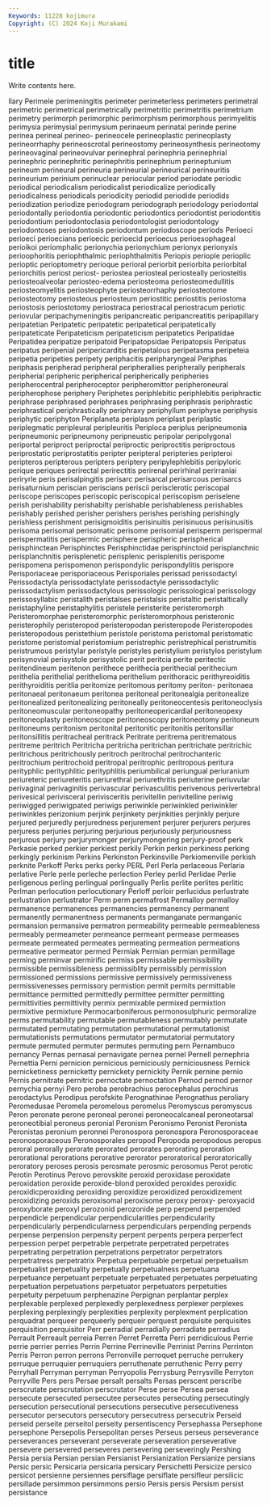 ```yaml
---
Keywords: 11228 kojimura
Copyright: (C) 2024 Koji Murakami
---
```


# title

Write contents here.



llary Perimele perimeningitis perimeter perimeterless perimeters
perimetral perimetric perimetrical perimetrically perimetritic perimetritis perimetrium perimetry perimorph perimorphic
perimorphism perimorphous perimyelitis perimysia perimysial perimysium perinaeum perinatal perinde perine
perinea perineal perineo- perineocele perineoplastic perineoplasty perineorrhaphy perineoscrotal perineostomy perineosynthesis
perineotomy perineovaginal perineovulvar perinephral perinephria perinephrial perinephric perinephritic perinephritis perinephrium
perineptunium perineum perineural perineuria perineurial perineurical perineuritis perineurium perinium perinuclear
periocular period periodate periodic periodical periodicalism periodicalist periodicalize periodically periodicalness
periodicals periodicity periodid periodide periodids periodization periodize periodogram periodograph periodology
periodontal periodontally periodontia periodontic periodontics periodontist periodontitis periodontium periodontoclasia periodontologist
periodontology periodontoses periodontosis periodontum periodoscope periods Perioeci perioeci perioecians perioecic
perioecid perioecus perioesophageal perioikoi periomphalic perionychia perionychium perionyx perionyxis perioophoritis
periophthalmic periophthalmitis Periopis periople perioplic perioptic perioptometry perioque perioral periorbit
periorbita periorbital periorchitis periost periost- periostea periosteal periosteally periosteitis periosteoalveolar
periosteo-edema periosteoma periosteomedullitis periosteomyelitis periosteophyte periosteorrhaphy periosteotome periosteotomy periosteous periosteum
periostitic periostitis periostoma periostosis periostotomy periostraca periostracal periostracum periotic periovular
peripachymeningitis peripancreatic peripancreatitis peripapillary peripatetian Peripatetic peripatetic peripatetical peripatetically peripateticate
Peripateticism peripateticism peripatetics Peripatidae Peripatidea peripatize peripatoid Peripatopsidae Peripatopsis Peripatus
peripatus peripenial peripericarditis peripetalous peripetasma peripeteia peripetia peripeties peripety periphacitis
peripharyngeal Periphas periphasis peripherad peripheral peripherallies peripherally peripherals peripherial peripheric
peripherical peripherically peripheries peripherocentral peripheroceptor peripheromittor peripheroneural peripherophose periphery Periphetes
periphlebitic periphlebitis periphractic periphrase periphrased periphrases periphrasing periphrasis periphrastic periphrastical
periphrastically periphraxy periphyllum periphyse periphysis periphytic periphyton Periplaneta periplasm periplast
periplastic periplegmatic peripleural peripleuritis Periploca periplus peripneumonia peripneumonic peripneumony peripneustic
peripolar peripolygonal periportal periproct periproctal periproctic periproctitis periproctous periprostatic periprostatitis
peripter peripteral peripteries peripteroi peripteros peripterous peripters periptery peripylephlebitis peripyloric
perique periques perirectal perirectitis perirenal perirhinal perirraniai periryrle peris perisalpingitis
perisarc perisarcal perisarcous perisarcs perisaturnium periscian periscians periscii perisclerotic periscopal
periscope periscopes periscopic periscopical periscopism periselene perish perishability perishabilty perishable
perishableness perishables perishably perished perisher perishers perishes perishing perishingly perishless
perishment perisigmoiditis perisinuitis perisinuous perisinusitis perisoma perisomal perisomatic perisome perisomial
perisperm perispermal perispermatitis perispermic perisphere perispheric perispherical perisphinctean Perisphinctes Perisphinctidae
perisphinctoid perisplanchnic perisplanchnitis perisplenetic perisplenic perisplenitis perispome perispomena perispomenon perispondylic
perispondylitis perispore Perisporiaceae perisporiaceous Perisporiales perissad perissodactyl Perissodactyla perissodactylate perissodactyle
perissodactylic perissodactylism perissodactylous perissologic perissological perissology perissosyllabic peristalith peristalses peristalsis
peristaltic peristaltically peristaphyline peristaphylitis peristele peristerite peristeromorph Peristeromorphae peristeromorphic peristeromorphous
peristeronic peristerophily peristeropod peristeropodan peristeropode Peristeropodes peristeropodous peristethium peristole peristoma
peristomal peristomatic peristome peristomial peristomium peristrephic peristrephical peristrumitis peristrumous peristylar
peristyle peristyles peristylium peristylos peristylum perisynovial perisystole perisystolic perit peritcia
perite peritectic peritendineum peritenon perithece perithecia perithecial perithecium perithelia perithelial
perithelioma perithelium perithoracic perithyreoiditis perithyroiditis peritlia peritomize peritomous peritomy periton-
peritonaea peritonaeal peritonaeum peritonea peritoneal peritonealgia peritonealize peritonealized peritonealizing peritoneally
peritoneocentesis peritoneoclysis peritoneomuscular peritoneopathy peritoneopericardial peritoneopexy peritoneoplasty peritoneoscope peritoneoscopy peritoneotomy
peritoneum peritoneums peritonism peritonital peritonitic peritonitis peritonsillar peritonsillitis peritracheal peritrack
Peritrate peritrema peritrematous peritreme peritrich Peritricha peritricha peritrichan peritrichate peritrichic
peritrichous peritrichously peritroch peritrochal peritrochanteric peritrochium peritrochoid peritropal peritrophic peritropous
peritura perityphlic perityphlitic perityphlitis periumbilical periungual periuranium periureteric periureteritis periurethral
periurethritis periuterine periuvular perivaginal perivaginitis perivascular perivasculitis perivenous perivertebral perivesical
perivisceral perivisceritis perivitellin perivitelline periwig periwigged periwigpated periwigs periwinkle periwinkled
periwinkler periwinkles perizonium perjink perjinkety perjinkities perjinkly perjure perjured perjuredly
perjuredness perjurement perjurer perjurers perjures perjuress perjuries perjuring perjurious perjuriously
perjuriousness perjurous perjury perjurymonger perjurymongering perjury-proof perk Perkasie perked perkier
perkiest perkily Perkin perkin perkiness perking perkingly perkinism Perkins Perkinston
Perkinsville Perkiomenville perkish perknite Perkoff Perks perks perky PERL Perl
Perla perlaceous Perlaria perlative Perle perle perleche perlection Perley perlid
Perlidae Perlie perligenous perling perlingual perlingually Perlis perlite perlites perlitic
Perlman perlocution perlocutionary Perloff perloir perlucidus perlustrate perlustration perlustrator Perm
perm permafrost Permalloy permalloy permanence permanences permanencies permanency permanent permanently
permanentness permanents permanganate permanganic permansion permansive permatron permeability permeable permeableness
permeably permeameter permeance permeant permease permeases permeate permeated permeates permeating
permeation permeations permeative permeator permed Permiak Permian permian permillage perming
perminvar permirific permiss permissable permissibility permissible permissibleness permissiblity permissibly permission
permissioned permissions permissive permissively permissiveness permissivenesses permissory permistion permit permits
permittable permittance permitted permittedly permittee permitter permitting permittivities permittivity permix
permixable permixed permixtion permixtive permixture Permocarboniferous permonosulphuric permoralize perms permutability
permutable permutableness permutably permutate permutated permutating permutation permutational permutationist permutationists
permutations permutator permutatorial permutatory permute permuted permuter permutes permuting pern
Pernambuco pernancy Pernas pernasal pernavigate pernea pernel Pernell pernephria Pernettia
Perni pernicion pernicious perniciously perniciousness Pernick pernicketiness pernicketty pernickety pernickity
Pernik pernine pernio Pernis pernitrate pernitric pernoctate pernoctation Pernod pernod
pernor pernychia pernyi Pero peroba perobrachius perocephalus perochirus perodactylus Perodipus
perofskite Perognathinae Perognathus peroliary Peromedusae Peromela peromelous peromelus Peromyscus peromyscus
Peron peronate perone peroneal peronei peroneocalcaneal peroneotarsal peroneotibial peroneus peronial
Peronism Peronismo Peronist Peronista Peronistas peronium peronnei Peronospora peronospora Peronosporaceae
peronosporaceous Peronosporales peropod Peropoda peropodous peropus peroral perorally perorate perorated
perorates perorating peroration perorational perorations perorative perorator peroratorical peroratorically peroratory
peroses perosis perosmate perosmic perosomus Perot perotic Perotin Perotinus Perovo
perovskite peroxid peroxidase peroxidate peroxidation peroxide peroxide-blond peroxided peroxides peroxidic
peroxidicperoxiding peroxiding peroxidize peroxidized peroxidizement peroxidizing peroxids peroxisomal peroxisome peroxy
peroxy- peroxyacid peroxyborate peroxyl perozonid perozonide perp perpend perpended perpendicle
perpendicular perpendicularities perpendicularity perpendicularly perpendicularness perpendiculars perpending perpends perpense perpension
perpensity perpent perpents perpera perperfect perpession perpet perpetrable perpetrate perpetrated
perpetrates perpetrating perpetration perpetrations perpetrator perpetrators perpetratress perpetratrix Perpetua perpetuable
perpetual perpetualism perpetualist perpetuality perpetually perpetualness perpetuana perpetuance perpetuant perpetuate
perpetuated perpetuates perpetuating perpetuation perpetuations perpetuator perpetuators perpetuities perpetuity perpetuum
perphenazine Perpignan perplantar perplex perplexable perplexed perplexedly perplexedness perplexer perplexes
perplexing perplexingly perplexities perplexity perplexment perplication perquadrat perqueer perqueerly perqueir
perquest perquisite perquisites perquisition perquisitor Perr perradial perradially perradiate perradius
Perrault Perreault perreia Perren Perret Perretta Perri perridiculous Perrie perrie
perrier perries Perrin Perrine Perrineville Perrinist Perrins Perrinton Perris Perron
perron perrons Perronville perroquet perruche perrukery perruque perruquier perruquiers perruthenate
perruthenic Perry perry Perryhall Perryman perryman Perryopolis Perrysburg Perrysville Perryton
Perryville Pers pers Persae persalt persalts Persas perscent perscribe perscrutate
perscrutation perscrutator Perse perse Persea persea persecute persecuted persecutee persecutes
persecuting persecutingly persecution persecutional persecutions persecutive persecutiveness persecutor persecutors persecutory
persecutress persecutrix Perseid perseid perseite perseitol perseity persentiscency Persephassa Persephone
persephone Persepolis Persepolitan perses Perseus perseus perseverance perseverances perseverant perseverate
perseveration perseverative persevere persevered perseveres persevering perseveringly Pershing Persia persia
Persian persian Persianist Persianization Persianize persians Persic persic Persicaria persicaria
persicary Persichetti Persicize persico persicot persienne persiennes persiflage persiflate persifleur
persilicic persillade persimmon persimmons persio Persis persis Persism persist persistance
